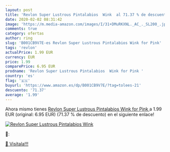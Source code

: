 ```yaml
---
layout: post
title: 'Revlon Super Lustrous Pintalabios  Wink  al 71.37 % de descuento'
date: 2020-02-02 08:31:42
image: 'https://m.media-amazon.com/images/I/31+DMuRKXNL._AC_._SL200_.jpg'
comments: true
category: ofertas
author: ring
slug: 'B001CB9V7E-es Revlon Super Lustrous Pintalabios Wink for Pink'
tags: 'revlon'
actualPrice: 1.99 EUR
currency: EUR
price: 1.99
comparePrice: 6.95 EUR
prodname: 'Revlon Super Lustrous Pintalabios  Wink for Pink '
country: 'es'
flag: '🇪🇸'
buyurl: 'https://www.amazon.es/dp/B001CB9V7E/?tag=tolees-21'
descuento: '71.37'
average: '1.99'
---
```


Ahora mismo tienes [Revlon Super Lustrous Pintalabios  Wink for Pink ](https://www.amazon.es/dp/B001CB9V7E/?tag=tolees-21) a 1.99 EUR (original: 6.95 EUR) (71.37 %  de descuento) en el siguiente enlace!

[![Revlon Super Lustrous Pintalabios  Wink ](https://m.media-amazon.com/images/I/31+DMuRKXNL._AC_._SL200_.jpg)](https://www.amazon.es/dp/B001CB9V7E/?tag=tolees-21)

🔎:


[🛒 Visítala!!!](https://www.amazon.es/dp/B001CB9V7E/?tag=tolees-21)
